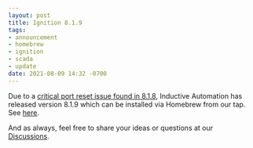 ```yaml
---
layout: post
title: Ignition 8.1.9
tags:
- announcement
- homebrew
- ignition
- scada
- update
date: 2021-08-09 14:32 -0700
---
```

Due to a [critical port reset issue found in 8.1.8](https://support.inductiveautomation.com/hc/en-us/articles/4406741737357-Critical-Port-Reset-Issue-in-8-1-8), Inductive Automation has released version 8.1.9 which can be installed via Homebrew from our tap. See [here](https://formulae.coatl.dev/formula/ignition).

And as always, feel free to share your ideas or questions at our [Discussions](https://github.com/coatl-dev/discussions/discussions).
